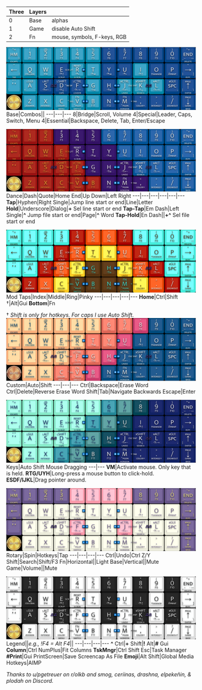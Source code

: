 Three|Layers||
---|---|---
0|Base|alphas
1|Game|disable Auto Shift
2|Fn|mouse, symbols, F-keys, RGB

![MT3 Dansher.png](https://github.com/WandersFar/Planck/blob/main/MT3%20Dansher.png)
Base|Combos||
---|---|---
8|Bridge|Scroll, Volume
4|Special|Leader, Caps, Switch, Menu
4|Essential|Backspace, Delete, Tab, Enter/Escape

![MT3 Marvel.png](https://github.com/WandersFar/Planck/blob/main/MT3%20Marvel.png)
Dance|Dash|Quote|Home End|Up Down|Left Right
---|---|---|---|---|---
**Tap**|Hyphen|Right Single|Jump line start or end|Line|Letter
**Hold**|Underscore|Dialog|**+** Sel line start or end
**Tap-Tap**|Em Dash|Left Single|**^** Jump file start or end|Page|**^** Word
**Tap-Hold**|En Dash||**+^** Sel file start or end

![SA 1976.png](https://github.com/WandersFar/Planck/blob/main/SA%201976.png)
Mod Taps|Index|Middle|Ring|Pinky
---|---|---|---|---
**Home**|Ctrl|Shift †|Alt|Gui
**Bottom**|Fn

† *Shift is only for hotkeys. For caps I use Auto Shift.*
![SA Vilebloom.png](https://github.com/WandersFar/Planck/blob/main/SA%20Vilebloom.png)
Custom|Auto|Shift
---|---|---
Ctrl|Backspace|Erase Word
Ctrl|Delete|Reverse Erase Word
Shift|Tab|Navigate Backwards
Escape|Enter

![SA Dreameater.png](https://github.com/WandersFar/Planck/blob/main/SA%20Dreameater.png)
Keys|Auto Shift Mouse Dragging
---|---
**VM**|Activate mouse. Only key that is held.
**RTG/UYH**|Long-press a mouse button to click-hold.
**ESDF/IJKL**|Drag pointer around.

![DSA Astrolokeys.png](https://github.com/WandersFar/Planck/blob/main/DSA%20Astrolokeys.png)
Rotary|Spin|Hotkeys|Tap
---|---|---|---
Ctrl|Undo|Ctrl Z/Y
Shift|Search|Shift/F3
Fn|Horizontal||Light
Base|Vertical||Mute
Game|Volume||Mute

![MT3 Piano.png](https://github.com/WandersFar/Planck/blob/main/MT3%20Piano.png)
Legend||*e.g., !F4 = Alt F4*||
---|---|---|---
**^** Ctrl|**+** Shift|**!** Alt|**\#** Gui
**Column**|Ctrl NumPlus|Fit Columns
**TskMngr**|Ctrl Shift Esc|Task Manager
**\#Print**|Gui PrintScreen|Save Screencap As File
**Emoji**|Alt Shift|Global Media Hotkeys|AIMP

*Thanks to u/pgetreuer on r/olkb and smog, ceriinas, drashna, elpekeñin, & plodah on Discord.*
